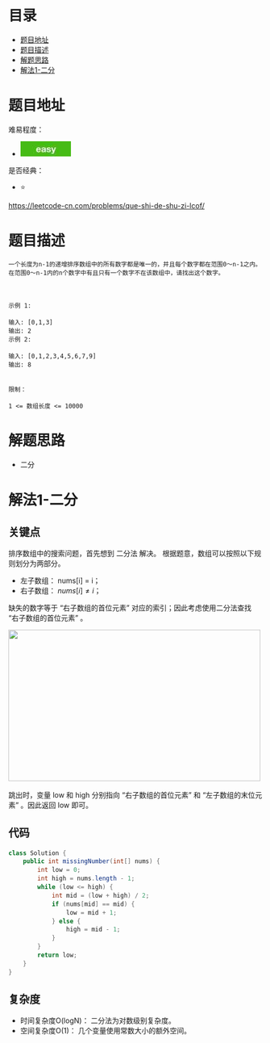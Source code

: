 # 目录
* [题目地址](#题目地址)
* [题目描述](#题目描述)
* [解题思路](#解题思路)
* [解法1-二分](#解法1-二分)



# 题目地址
难易程度：
- ![medium.jpg](../../.images/easy.jpg)

是否经典：
- ⭐️

https://leetcode-cn.com/problems/que-shi-de-shu-zi-lcof/

# 题目描述
```$xslt
一个长度为n-1的递增排序数组中的所有数字都是唯一的，并且每个数字都在范围0～n-1之内。在范围0～n-1内的n个数字中有且只有一个数字不在该数组中，请找出这个数字。

 

示例 1:

输入: [0,1,3]
输出: 2
示例 2:

输入: [0,1,2,3,4,5,6,7,9]
输出: 8
 

限制：

1 <= 数组长度 <= 10000
```


# 解题思路
- 二分


# 解法1-二分
## 关键点
排序数组中的搜索问题，首先想到 二分法 解决。
根据题意，数组可以按照以下规则划分为两部分。
- 左子数组： nums[i] = i；
- 右子数组： $nums[i] \ne i$；

缺失的数字等于 “右子数组的首位元素” 对应的索引；因此考虑使用二分法查找 “右子数组的首位元素” 。

<img src="../.images/2020/Jietu20200404-154330.jpg" width="500" height="300">

跳出时，变量 low 和 high 分别指向 “右子数组的首位元素” 和 “左子数组的末位元素” 。因此返回 low 即可。
## 代码
```Java
class Solution {
    public int missingNumber(int[] nums) {
        int low = 0;
        int high = nums.length - 1;
        while (low <= high) {
            int mid = (low + high) / 2;
            if (nums[mid] == mid) {
                low = mid + 1;
            } else {
                high = mid - 1;
            }
        }
        return low;
    }
}
```


## 复杂度
- 时间复杂度O(logN)： 二分法为对数级别复杂度。
- 空间复杂度O(1)： 几个变量使用常数大小的额外空间。